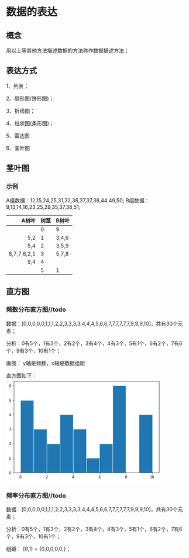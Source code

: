 # 数据的表达

## 概念
用以上等其他方法描述数据的方法称作数据描述方法；

## 表达方式
1、列表；

2、扇形图(饼形图)；

3、折线图；

4、柱状图(条形图)；

5、雷达图

6、茎叶图

## 茎叶图

### 示例
A组数据：12,15,24,25,31,32,36,37,37,38,44,49,50;
B组数据：9,13,14,16,23,25,29,35,37,38,51;

|A树叶|树茎|B树叶|
|--:|---|:--|
|  | 0 | 9 |
| 5,2 | 1 | 3,4,6 |
| 5,4 | 2 | 3,5,9 |
| 8,7,7,6,2,1 | 3 | 5,7,8 |
| 9,4 | 4 | |
|  | 5 | 1 |


## 直方图

### 频数分布直方图//todo
数据：[0,0,0,0,0,1,1,1,2,2,3,3,3,3,4,4,4,5,6,6,7,7,7,7,7,7,9,9,9,10]，共有30个元素；

分析：0有5个，1有3个，2有2个，3有4个，4有3个，5有1个，6有2个，7有6个，9有3个，10有1个；

画图：
y轴是频数，x轴是数据组距

直方图如下：
![](../images/频数分布直方图01.png)

### 频率分布直方图//todo
数据：[0,0,0,0,0,1,1,1,2,2,3,3,3,3,4,4,4,5,6,6,7,7,7,7,7,7,9,9,9,10]，共有30个元素；

分析：0有5个，1有3个，2有2个，3有4个，4有3个，5有1个，6有2个，7有6个，9有3个，10有1个；

组距：
[0,1) = {0,0,0,0,0,}；
